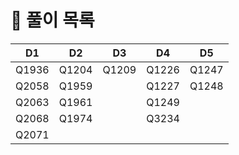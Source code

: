 # 📜 풀이 목록
| D1    | D2    | D3    | D4    | D5    |
|-------|-------|-------|-------|-------|
| Q1936 | Q1204 | Q1209 | Q1226 | Q1247 |
| Q2058 | Q1959 |       | Q1227 | Q1248 |
| Q2063 | Q1961 |       | Q1249 |       |
| Q2068 | Q1974 |       | Q3234 |       |
| Q2071 |       |       |       |       |
